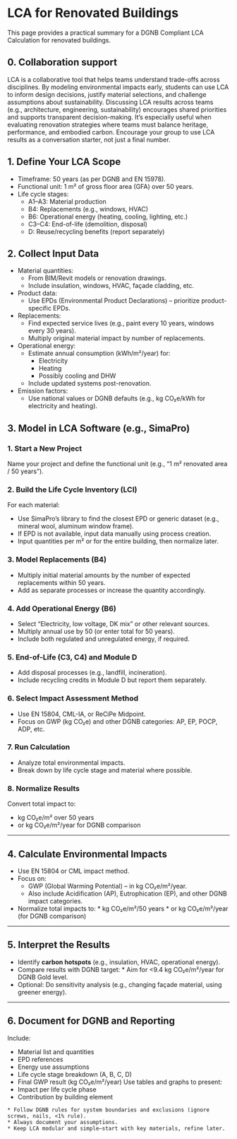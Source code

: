 # LCA for Renovated Buildings
This page provides a practical summary for a DGNB Compliant LCA Calculation for renovated buildings.

## 0. Collaboration support
LCA is a collaborative tool that helps teams understand trade-offs across disciplines. By modeling environmental impacts early, students can use LCA to inform design decisions, justify material selections, and challenge assumptions about sustainability. Discussing LCA results across teams (e.g., architecture, engineering, sustainability) encourages shared priorities and supports transparent decision-making. It’s especially useful when evaluating renovation strategies where teams must balance heritage, performance, and embodied carbon. Encourage your group to use LCA results as a conversation starter, not just a final number.

## 1. Define Your LCA Scope
*	Timeframe: 50 years (as per DGNB and EN 15978).
*	Functional unit: 1 m² of gross floor area (GFA) over 50 years.
*	Life cycle stages:
    *	A1–A3: Material production
    *	B4: Replacements (e.g., windows, HVAC)
    *	B6: Operational energy (heating, cooling, lighting, etc.)
    *	C3–C4: End-of-life (demolition, disposal)
    *	D: Reuse/recycling benefits (report separately)

## 2. Collect Input Data
*	Material quantities:
    *	From BIM/Revit models or renovation drawings.
    *	Include insulation, windows, HVAC, façade cladding, etc.
*	Product data:
    *	Use EPDs (Environmental Product Declarations) – prioritize product-specific EPDs.
*	Replacements:
    *	Find expected service lives (e.g., paint every 10 years, windows every 30 years).
    *	Multiply original material impact by number of replacements.
*	Operational energy:
    *	Estimate annual consumption (kWh/m²/year) for:
        * Electricity
        * Heating
        * Possibly cooling and DHW
    * Include updated systems post-renovation.
* Emission factors:
    * Use national values or DGNB defaults (e.g., kg CO₂e/kWh for electricity and heating).

## 3. Model in LCA Software (e.g., SimaPro)
### 1. Start a New Project
Name your project and define the functional unit (e.g., “1 m² renovated area / 50 years”).
### 2. Build the Life Cycle Inventory (LCI)
For each material:
  * Use SimaPro’s library to find the closest EPD or generic dataset (e.g., mineral wool, aluminum window frame).
  * If EPD is not available, input data manually using process creation.
  * Input quantities per m² or for the entire building, then normalize later.
### 3. Model Replacements (B4)
  * Multiply initial material amounts by the number of expected replacements within 50 years.
  * Add as separate processes or increase the quantity accordingly.
### 4. Add Operational Energy (B6)
  * Select “Electricity, low voltage, DK mix” or other relevant sources.
  * Multiply annual use by 50 (or enter total for 50 years).
  * Include both regulated and unregulated energy, if required.
### 5. End-of-Life (C3, C4) and Module D
  * Add disposal processes (e.g., landfill, incineration).
  * Include recycling credits in Module D but report them separately.
### 6. Select Impact Assessment Method
  * Use EN 15804, CML-IA, or ReCiPe Midpoint.
  * Focus on GWP (kg CO₂e) and other DGNB categories: AP, EP, POCP, ADP, etc.
### 7. Run Calculation
  * Analyze total environmental impacts.
  * Break down by life cycle stage and material where possible.
### 8. Normalize Results
Convert total impact to:
  * kg CO₂e/m² over 50 years
  * or kg CO₂e/m²/year for DGNB comparison
________________________________________
## 4. Calculate Environmental Impacts
*	Use EN 15804 or CML impact method.
*	Focus on:
      * GWP (Global Warming Potential) – in kg CO₂e/m²/year.
      * Also include Acidification (AP), Eutrophication (EP), and other DGNB impact categories.
* Normalize total impacts to:
      * kg CO₂e/m²/50 years
      * or kg CO₂e/m²/year (for DGNB comparison)
________________________________________
## 5. Interpret the Results
* Identify **carbon hotspots** (e.g., insulation, HVAC, operational energy).
* Compare results with DGNB target:
      * Aim for <9.4 kg CO₂e/m²/year for DGNB Gold level.
* Optional: Do sensitivity analysis (e.g., changing façade material, using greener energy).
________________________________________
## 6. Document for DGNB and Reporting
Include:
* Material list and quantities
* EPD references
* Energy use assumptions
* Life cycle stage breakdown (A, B, C, D)
* Final GWP result (kg CO₂e/m²/year)
Use tables and graphs to present:
* Impact per life cycle phase
* Contribution by building element


```{admonition} Tips
* Follow DGNB rules for system boundaries and exclusions (ignore screws, nails, <1% rule).
* Always document your assumptions.
* Keep LCA modular and simple—start with key materials, refine later.
```
